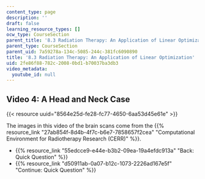```yaml
---
content_type: page
description: ''
draft: false
learning_resource_types: []
ocw_type: CourseSection
parent_title: '8.3 Radiation Therapy: An Application of Linear Optimization '
parent_type: CourseSection
parent_uid: 7a59278a-134c-5085-244c-381fc6090890
title: '8.3 Radiation Therapy: An Application of Linear Optimization'
uid: 2fe86f88-782c-2008-0bd1-b70037ba3db3
video_metadata:
  youtube_id: null
---
```

## Video 4: A Head and Neck Case

{{< resource uuid="8564e25d-fe28-fc77-4650-6aa53d45e61e" >}}

The images in this video of the brain scans come from the {{% resource_link "27ab854f-8d4b-4f7c-b6e7-7858657f2cea" "Computational Environment for Radiotherapy Research (CERR)" %}}. 

- {{% resource_link "55edcce9-e44e-b3b2-09ea-19a4efdc913a" "Back: Quick Question" %}}
- {{% resource_link "d50911ab-0a07-b12c-1073-2226ad167e5f" "Continue: Quick Question" %}}